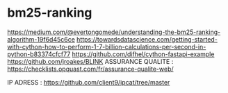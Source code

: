 # bm25-ranking

https://medium.com/@evertongomede/understanding-the-bm25-ranking-algorithm-19f6d45c6ce
https://towardsdatascience.com/getting-started-with-cython-how-to-perform-1-7-billion-calculations-per-second-in-python-b83374cfcf77
https://github.com/difhel/cython-fastapi-example
https://github.com/jroakes/BLINK
ASSURANCE QUALITE : https://checklists.opquast.com/fr/assurance-qualite-web/

IP ADRESS : https://github.com/client9/ipcat/tree/master 

